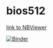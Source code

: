 # bios512

[link to NBViewer](https://nbviewer.jupyter.org/github/testbios512/bios512/tree/master/)

[![Binder](https://mybinder.org/badge_logo.svg)](https://mybinder.org/v2/gh/testbios512/bios512/master)


